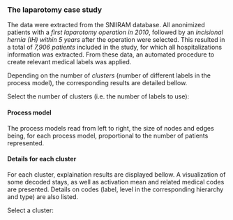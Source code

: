 ### The laparotomy case study

The data were extracted from the SNIIRAM database. All anonimized patients with a *first laparotomy operation in 2010*, followed by an *incisional hernia (IH) within 5 years* after the operation were selected. This resulted in a total of *7,906 patients* included in the study, for which all hospitalizations information was extracted. From these data, an automated procedure to create relevant medical labels was applied.

Depending on the number of *clusters* (number of different labels in the process model), the corresponding results are detailed bellow.

[//]: # (section)

Select the number of clusters (i.e. the number of labels to use):

[//]: # (section)

#### Process model

The process models read from left to right, the size of nodes and edges being, for each process model, proportional to the number of patients represented.

[//]: # (section)

#### Details for each cluster

For each cluster, explaination results are displayed bellow. A visualization of some decoded stays, as well as activation mean and related medical codes are presented. Details on codes (label, level in the corresponding hierarchy and type) are also listed.

Select a cluster:

[//]: # (section)


